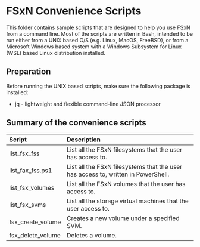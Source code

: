 # FSxN Convenience Scripts
This folder contains sample scripts that are designed to help you use FSxN from
a command line. Most of the scripts are written in Bash, intended to be run either from
a UNIX based O/S (e.g. Linux, MacOS, FreeBSD), or from a Microsoft Windows based system with a
Windows Subsystem for Linux (WSL) based Linux distribution installed.

## Preparation
Before running the UNIX based scripts, make sure the following package is installed:

* jq  - lightweight and flexible command-line JSON processor

## Summary of the convenience scripts

| Script                  | Description     |
|:------------------------|:----------------|
|list_fsx_fss             | List all the FSxN filesystems that the user has access to. |
|list_fax_fss.ps1         | List all the FSxN filesystems that the user has access to, written in PowerShell. |
|list_fsx_volumes         | List all the FSxN volumes that the user has access to. |
|list_fsx_svms            | List all the storage virtual machines that the user access to. |
|fsx_create_volume        | Creates a new volume under a specified SVM. |
|fsx_delete_volume        | Deletes a volume. |
